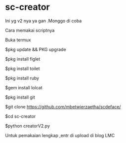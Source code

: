 # sc-creator
Ini yg v2 nya ya gan .Monggo di coba 


Cara memakai scriptnya 

Buka termux



$pkg update && PKG upgrade



$pkg install figlet



$pkg install toilet


$pkg install ruby


$gem install lolcat


$pkg install git 


$git clone https://github.com/mbetwierzaetha/scdeface/


$cd sc-creator


$python creatorV2.py


Untuk pemakaian lengkap ,entr di upload di blog LMC
